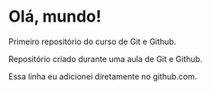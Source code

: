 # Olá, mundo!
 Primeiro repositório do curso de Git e Github.

 Repositório criado durante uma aula de Git e Github.
 
 Essa linha eu adicionei diretamente no github.com.
